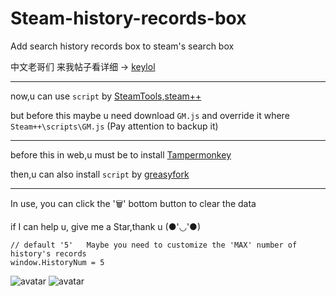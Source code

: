 # Steam-history-records-box
Add  search history records box to steam's search box

中文老哥们 来我帖子看详细 → [keylol](https://keylol.com/t693504-1-1) 

------

now,u can use `script` by [SteamTools,steam++](https://github.com/SteamTools-Team/SteamTools)

but before this maybe u need download `GM.js` and override it where `Steam++\scripts\GM.js`  (Pay attention to backup it)

------

before this in web,u must be to install 
[Tampermonkey](https://www.tampermonkey.net/) 

then,u can also install `script` by [greasyfork](https://greasyfork.org/zh-CN/scripts/422927) 

------

In use, you can click the '🗑' bottom button to clear the data

if I can help u, give me a Star,thank u (●'◡'●)

```
// default '5'   Maybe you need to customize the 'MAX' number of history's records
window.HistoryNum = 5
```

![avatar](https://github.com/wsz987/Steam-history-records-box/blob/main/1.jpg?raw=true)
![avatar](https://github.com/wsz987/Steam-history-records-box/blob/main/2.jpg?raw=true)
